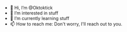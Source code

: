 - 👋 Hi, I’m @Oktoktick
- 👀 I’m interested in stuff
- 🌱 I’m currently learning stuff
- 📫 How to reach me: Don't worry, I'll reach out to you.

<!---
Oktoktick/Oktoktick is a ✨ special ✨ repository because its `README.md` (this file) appears on your GitHub profile.
You can click the Preview link to take a look at your changes.
--->
